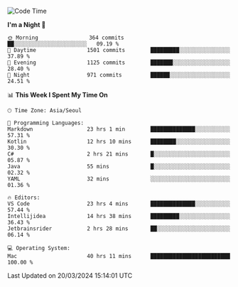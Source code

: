 <!--START_SECTION:waka-->
![Code Time](http://img.shields.io/badge/Code%20Time-549%20hrs%207%20mins-blue)

**I'm a Night 🦉** 

```text
🌞 Morning                364 commits         ██░░░░░░░░░░░░░░░░░░░░░░░   09.19 % 
🌆 Daytime                1501 commits        █████████░░░░░░░░░░░░░░░░   37.89 % 
🌃 Evening                1125 commits        ███████░░░░░░░░░░░░░░░░░░   28.40 % 
🌙 Night                  971 commits         ██████░░░░░░░░░░░░░░░░░░░   24.51 % 
```


📊 **This Week I Spent My Time On** 

```text
🕑︎ Time Zone: Asia/Seoul

💬 Programming Languages: 
Markdown                 23 hrs 1 min        ██████████████░░░░░░░░░░░   57.31 % 
Kotlin                   12 hrs 10 mins      ████████░░░░░░░░░░░░░░░░░   30.30 % 
C#                       2 hrs 21 mins       █░░░░░░░░░░░░░░░░░░░░░░░░   05.87 % 
Java                     55 mins             █░░░░░░░░░░░░░░░░░░░░░░░░   02.32 % 
YAML                     32 mins             ░░░░░░░░░░░░░░░░░░░░░░░░░   01.36 % 

🔥 Editors: 
VS Code                  23 hrs 4 mins       ██████████████░░░░░░░░░░░   57.44 % 
Intellijidea             14 hrs 38 mins      █████████░░░░░░░░░░░░░░░░   36.43 % 
Jetbrainsrider           2 hrs 28 mins       ██░░░░░░░░░░░░░░░░░░░░░░░   06.14 % 

💻 Operating System: 
Mac                      40 hrs 11 mins      █████████████████████████   100.00 % 
```


 Last Updated on 20/03/2024 15:14:01 UTC
<!--END_SECTION:waka-->
